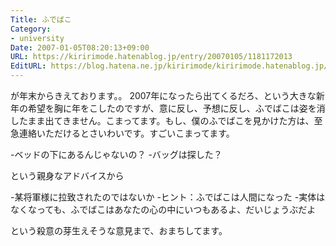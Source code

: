 ```yaml
---
Title: ふでばこ
Category:
- university
Date: 2007-01-05T08:20:13+09:00
URL: https://kiririmode.hatenablog.jp/entry/20070105/1181172013
EditURL: https://blog.hatena.ne.jp/kiririmode/kiririmode.hatenablog.jp/atom/entry/8454420450078217731
---
```


が年末からきえております。。
2007年になったら出てくるだろ、という大きな新年の希望を胸に年をこしたのですが、意に反し、予想に反し、ふでばこは姿を消したまま出てきません。こまってます。もし、僕のふでばこを見かけた方は、至急連絡いただけるとさいわいです。すごいこまってます。

-ベッドの下にあるんじゃないの？
-バッグは探した？

という親身なアドバイスから

-某将軍様に拉致されたのではないか
-ヒント：ふでばこは人間になった
-実体はなくなっても、ふでばこはあなたの心の中にいつもあるよ、だいじょうぶだよ

という殺意の芽生えそうな意見まで、おまちしてます。
